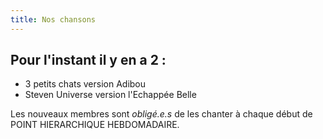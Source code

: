 ```yaml
---
title: Nos chansons
---
```

## Pour l'instant il y en a 2 :
* 3 petits chats version Adibou
* Steven Universe version l'Echappée Belle

Les nouveaux membres sont *obligé.e.s* de les chanter à chaque début de POINT HIERARCHIQUE HEBDOMADAIRE.